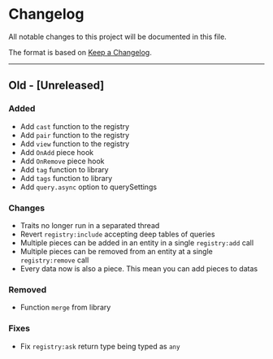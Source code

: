 # Changelog

All notable changes to this project will be documented in this file.

The format is based on [Keep a Changelog](https://keepachangelog.com/en/1.0.0/).

--------------------------------------------------------------------------------

## Old - [Unreleased]

### Added

- Add `cast` function to the registry
- Add `pair` function to the registry
- Add `view` function to the registry
- Add `OnAdd` piece hook
- Add `OnRemove` piece hook
- Add `tag` function to library
- Add `tags` function to library
- Add `query.async` option to querySettings

### Changes

- Traits no longer run in a separated thread
- Revert `registry:include` accepting deep tables of queries
- Multiple pieces can be added in an entity in a single `registry:add` call
- Multiple pieces can be removed from an entity at a single `registry:remove` call
- Every data now is also a piece. This mean you can add pieces to datas

### Removed

- Function `merge` from library

### Fixes 

- Fix `registry:ask` return type being typed as `any`
